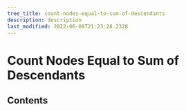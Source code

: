 ```yaml
---
tree_title: count-nodes-equal-to-sum-of-descendants
description: description
last_modified: 2022-06-09T21:23:28.2328
---
```


# Count Nodes Equal to Sum of Descendants

## Contents

